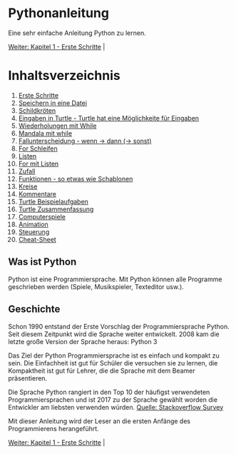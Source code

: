 # Pythonanleitung
Eine sehr einfache Anleitung Python zu lernen.

[Weiter: Kapitel 1 - Erste Schritte](ErsteSchritte.md) | 

# Inhaltsverzeichnis

 1. [Erste Schritte](ErsteSchritte.md)
 1. [Speichern in eine Datei](Speichern.md)
 1. [Schildkröten](Turtle.md)
 1. [Eingaben in Turtle - Turtle hat eine Möglichkeite für Eingaben](TurtleInput.md)
 1. [Wiederholungen mit While](Wiederholungenwhile.md)
 1. [Mandala mit while](Turtlewiederholungenwhile.md)
 1. [Fallunterscheidung - wenn → dann (→ sonst)](BedingtesAusfuehren.md)
 1. [For Schleifen](Forschleifen.md)
 1. [Listen](Listen.md)
 1. [For mit Listen ](Formitlisten.md)
 1. [Zufall](Zufall.md)
 1. [Funktionen - so etwas wie Schablonen](Funktionen.md)
 1. [Kreise](Kreise.md)
 1. [Kommentare](Kommentare.md)
 1. [Turtle Beispielaufgaben](Turtlebeispielaufgaben.md)
 1. [Turtle Zusammenfassung](Turtlebefehle.md)
 1. [Computerspiele](Computerspiel.md)
 1. [Animation](Animation.md)
 1. [Steuerung](Steuerung.md)
 1. [Cheat-Sheet](Cheat-Sheet.md)

## Was ist Python
Python ist eine Programmiersprache. Mit Python können alle Programme geschrieben
werden (Spiele, Musikspieler, Texteditor usw.).

## Geschichte

Schon 1990 entstand der Erste Vorschlag der Programmiersprache Python.
Seit diesem Zeitpunkt wird die Sprache weiter entwickelt.
2008 kam die letzte große Version der Sprache heraus: Python 3

Das Ziel der Python Programmiersprache ist es einfach und kompakt zu sein.
Die Einfachheit ist gut für Schüler die versuchen sie zu lernen,
die Kompaktheit ist gut für Lehrer, die die Sprache mit dem Beamer
präsentieren.

Die Sprache Python rangiert in den Top 10 der häufigst verwendeten
Programmiersprachen und ist 2017 zu der Sprache gewählt worden die Entwickler am
liebsten verwenden würden.
[Quelle: Stackoverflow Survey](https://insights.stackoverflow.com/survey/2018)


Mit dieser Anleitung wird der Leser an die ersten Anfänge des Programmierens herangeführt.

[Weiter: Kapitel 1 - Erste Schritte](ErsteSchritte.md) | 
